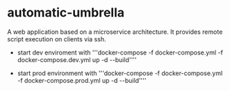 # automatic-umbrella

A web application based on a microservice architecture. It provides remote script execution on clients via ssh.

* start dev enviroment with 
'''docker-compose -f docker-compose.yml -f docker-compose.dev.yml up -d --build''''

* start prod environment with
'''docker-compose -f docker-compose.yml -f docker-compose.prod.yml up -d --build''''
